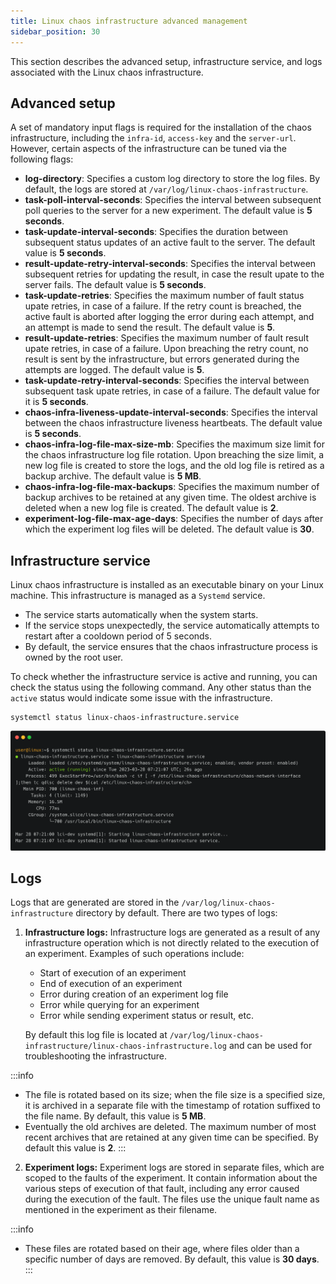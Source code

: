 ```yaml
---
title: Linux chaos infrastructure advanced management
sidebar_position: 30
---
```

This section describes the advanced setup, infrastructure service, and logs associated with the Linux chaos infrastructure.

## Advanced setup
A set of mandatory input flags is required for the installation of the chaos infrastructure, including the `infra-id`, `access-key` and the `server-url`. However, certain aspects of the infrastructure can be tuned via the following flags:
* **log-directory**: Specifies a custom log directory to store the log files. By default, the logs are stored at `/var/log/linux-chaos-infrastructure`.
* **task-poll-interval-seconds**: Specifies the interval between subsequent poll queries to the server for a new experiment. The default value is **5 seconds**.
* **task-update-interval-seconds**: Specifies the duration between subsequent status updates of an active fault to the server. The default value is **5 seconds**.
* **result-update-retry-interval-seconds**: Specifies the interval between subsequent retries for updating the result, in case the result upate to the server fails. The default value is **5 seconds**.
* **task-update-retries**: Specifies the maximum number of fault status upate retries, in case of a failure. If the retry count is breached, the active fault is aborted after logging the error during each attempt, and an attempt is made to send the result. The default value is **5**.
* **result-update-retries**: Specifies the maximum number of fault result upate retries, in case of a failure. Upon breaching the retry count, no result is sent by the infrastructure, but errors generated during the attempts are logged. The default value is **5**.
* **task-update-retry-interval-seconds**: Specifies the interval between subsequent task upate retries, in case of a failure. The default value for it is **5 seconds**.
* **chaos-infra-liveness-update-interval-seconds**: Specifies the interval between the chaos infrastructure liveness heartbeats. The default value is **5 seconds**.
* **chaos-infra-log-file-max-size-mb**: Specifies the maximum size limit for the chaos infrastructure log file rotation. Upon breaching the size limit, a new log file is created to store the logs, and the old log file is retired as a backup archive. The default value is **5 MB**.
* **chaos-infra-log-file-max-backups**: Specifies the maximum number of backup archives to be retained at any given time. The oldest archive is deleted when a new log file is created. The default value is **2**.
* **experiment-log-file-max-age-days**: Specifies the number of days after which the experiment log files will be deleted. The default value is **30**.

## Infrastructure service
Linux chaos infrastructure is installed as an executable binary on your Linux machine. This infrastructure is managed as a `Systemd` service.
- The service starts automatically when the system starts.
- If the service stops unexpectedly, the service automatically attempts to restart after a cooldown period of 5 seconds.
- By default, the service ensures that the chaos infrastructure process is owned by the root user.

To check whether the infrastructure service is active and running, you can check the status using the following command. Any other status than the `active` status would indicate some issue with the infrastructure.
```
systemctl status linux-chaos-infrastructure.service
```
![Terminal](./static/linux-chaos-infrastructure-advanced-management/terminal.png)

## Logs
Logs that are generated are stored in the `/var/log/linux-chaos-infrastructure` directory by default. There are two types of logs:
1. **Infrastructure logs:** Infrastructure logs are generated as a result of any infrastructure operation which is not directly related to the execution of an experiment. Examples of such operations include:
    - Start of execution of an experiment
    - End of execution of an experiment
    - Error during creation of an experiment log file
    - Error while querying for an experiment
    - Error while sending experiment status or result, etc.

    By default this log file is located at `/var/log/linux-chaos-infrastructure/linux-chaos-infrastructure.log` and can be used for troubleshooting the infrastructure.

:::info
- The file is rotated based on its size; when the file size is a specified size, it is archived in a separate file with the timestamp of rotation suffixed to the file name. By default, this value is **5 MB**.
- Eventually the old archives are deleted. The maximum number of most recent archives that are retained at any given time can be specified. By default this value is **2**.
:::

2. **Experiment logs:** Experiment logs are stored in separate files, which are scoped to the faults of the experiment. It contain information about the various steps of execution of that fault, including any error caused during the execution of the fault. The files use the unique fault name as mentioned in the experiment as their filename.

:::info
- These files are rotated based on their age, where files older than a specific number of days are removed. By default, this value is **30 days**.
:::
